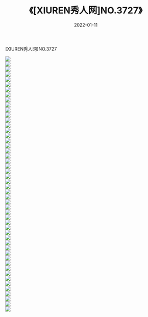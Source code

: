 ﻿---
layout: post
title:  《[XIUREN秀人网]NO.3727》
date:   2022-01-11
img: http://pic.660000.xyz/1:/秀人网/秀人网第04部分/[XIUREN秀人网]NO.3727/000.jpg
categories: [美女, 清纯, 唯美]
---

[XIUREN秀人网]NO.3727

 ![](http://pic.660000.xyz/1:/秀人网/秀人网第04部分/[XIUREN秀人网]NO.3727/001.jpg) <br>![](http://pic.660000.xyz/1:/秀人网/秀人网第04部分/[XIUREN秀人网]NO.3727/002.jpg) <br>![](http://pic.660000.xyz/1:/秀人网/秀人网第04部分/[XIUREN秀人网]NO.3727/003.jpg) <br>![](http://pic.660000.xyz/1:/秀人网/秀人网第04部分/[XIUREN秀人网]NO.3727/004.jpg) <br>![](http://pic.660000.xyz/1:/秀人网/秀人网第04部分/[XIUREN秀人网]NO.3727/005.jpg) <br>![](http://pic.660000.xyz/1:/秀人网/秀人网第04部分/[XIUREN秀人网]NO.3727/006.jpg) <br>![](http://pic.660000.xyz/1:/秀人网/秀人网第04部分/[XIUREN秀人网]NO.3727/007.jpg) <br>![](http://pic.660000.xyz/1:/秀人网/秀人网第04部分/[XIUREN秀人网]NO.3727/008.jpg) <br>![](http://pic.660000.xyz/1:/秀人网/秀人网第04部分/[XIUREN秀人网]NO.3727/009.jpg) <br>![](http://pic.660000.xyz/1:/秀人网/秀人网第04部分/[XIUREN秀人网]NO.3727/010.jpg) <br>![](http://pic.660000.xyz/1:/秀人网/秀人网第04部分/[XIUREN秀人网]NO.3727/011.jpg) <br>![](http://pic.660000.xyz/1:/秀人网/秀人网第04部分/[XIUREN秀人网]NO.3727/012.jpg) <br>![](http://pic.660000.xyz/1:/秀人网/秀人网第04部分/[XIUREN秀人网]NO.3727/013.jpg) <br>![](http://pic.660000.xyz/1:/秀人网/秀人网第04部分/[XIUREN秀人网]NO.3727/014.jpg) <br>![](http://pic.660000.xyz/1:/秀人网/秀人网第04部分/[XIUREN秀人网]NO.3727/015.jpg) <br>![](http://pic.660000.xyz/1:/秀人网/秀人网第04部分/[XIUREN秀人网]NO.3727/016.jpg) <br>![](http://pic.660000.xyz/1:/秀人网/秀人网第04部分/[XIUREN秀人网]NO.3727/017.jpg) <br>![](http://pic.660000.xyz/1:/秀人网/秀人网第04部分/[XIUREN秀人网]NO.3727/018.jpg) <br>![](http://pic.660000.xyz/1:/秀人网/秀人网第04部分/[XIUREN秀人网]NO.3727/019.jpg) <br>![](http://pic.660000.xyz/1:/秀人网/秀人网第04部分/[XIUREN秀人网]NO.3727/020.jpg) <br>![](http://pic.660000.xyz/1:/秀人网/秀人网第04部分/[XIUREN秀人网]NO.3727/021.jpg) <br>![](http://pic.660000.xyz/1:/秀人网/秀人网第04部分/[XIUREN秀人网]NO.3727/022.jpg) <br>![](http://pic.660000.xyz/1:/秀人网/秀人网第04部分/[XIUREN秀人网]NO.3727/023.jpg) <br>![](http://pic.660000.xyz/1:/秀人网/秀人网第04部分/[XIUREN秀人网]NO.3727/024.jpg) <br>![](http://pic.660000.xyz/1:/秀人网/秀人网第04部分/[XIUREN秀人网]NO.3727/025.jpg) <br>![](http://pic.660000.xyz/1:/秀人网/秀人网第04部分/[XIUREN秀人网]NO.3727/026.jpg) <br>![](http://pic.660000.xyz/1:/秀人网/秀人网第04部分/[XIUREN秀人网]NO.3727/027.jpg) <br>![](http://pic.660000.xyz/1:/秀人网/秀人网第04部分/[XIUREN秀人网]NO.3727/028.jpg) <br>![](http://pic.660000.xyz/1:/秀人网/秀人网第04部分/[XIUREN秀人网]NO.3727/029.jpg) <br>![](http://pic.660000.xyz/1:/秀人网/秀人网第04部分/[XIUREN秀人网]NO.3727/030.jpg) <br>![](http://pic.660000.xyz/1:/秀人网/秀人网第04部分/[XIUREN秀人网]NO.3727/031.jpg) <br>![](http://pic.660000.xyz/1:/秀人网/秀人网第04部分/[XIUREN秀人网]NO.3727/032.jpg) <br>![](http://pic.660000.xyz/1:/秀人网/秀人网第04部分/[XIUREN秀人网]NO.3727/033.jpg) <br>![](http://pic.660000.xyz/1:/秀人网/秀人网第04部分/[XIUREN秀人网]NO.3727/034.jpg) <br>![](http://pic.660000.xyz/1:/秀人网/秀人网第04部分/[XIUREN秀人网]NO.3727/035.jpg) <br>![](http://pic.660000.xyz/1:/秀人网/秀人网第04部分/[XIUREN秀人网]NO.3727/036.jpg) <br>![](http://pic.660000.xyz/1:/秀人网/秀人网第04部分/[XIUREN秀人网]NO.3727/037.jpg) <br>![](http://pic.660000.xyz/1:/秀人网/秀人网第04部分/[XIUREN秀人网]NO.3727/038.jpg) <br>![](http://pic.660000.xyz/1:/秀人网/秀人网第04部分/[XIUREN秀人网]NO.3727/039.jpg) <br>![](http://pic.660000.xyz/1:/秀人网/秀人网第04部分/[XIUREN秀人网]NO.3727/040.jpg) <br>![](http://pic.660000.xyz/1:/秀人网/秀人网第04部分/[XIUREN秀人网]NO.3727/041.jpg) <br>![](http://pic.660000.xyz/1:/秀人网/秀人网第04部分/[XIUREN秀人网]NO.3727/042.jpg) <br>![](http://pic.660000.xyz/1:/秀人网/秀人网第04部分/[XIUREN秀人网]NO.3727/043.jpg) <br>![](http://pic.660000.xyz/1:/秀人网/秀人网第04部分/[XIUREN秀人网]NO.3727/044.jpg) <br>![](http://pic.660000.xyz/1:/秀人网/秀人网第04部分/[XIUREN秀人网]NO.3727/045.jpg) <br>![](http://pic.660000.xyz/1:/秀人网/秀人网第04部分/[XIUREN秀人网]NO.3727/046.jpg) <br>![](http://pic.660000.xyz/1:/秀人网/秀人网第04部分/[XIUREN秀人网]NO.3727/047.jpg) <br>![](http://pic.660000.xyz/1:/秀人网/秀人网第04部分/[XIUREN秀人网]NO.3727/048.jpg) <br>![](http://pic.660000.xyz/1:/秀人网/秀人网第04部分/[XIUREN秀人网]NO.3727/049.jpg) <br>![](http://pic.660000.xyz/1:/秀人网/秀人网第04部分/[XIUREN秀人网]NO.3727/050.jpg) <br>